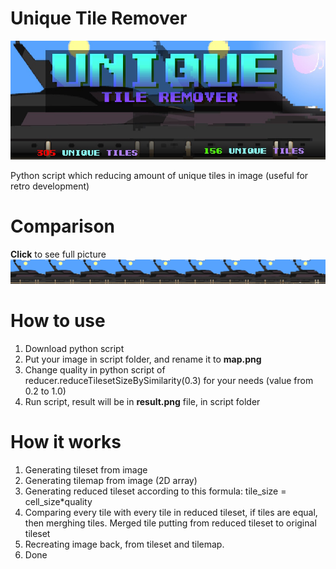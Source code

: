 # Unique Tile Remover
![Unique Tile Remover logo](https://github.com/bolon667/removeUniqueTilesFromImage/blob/main/gitPics/reduceUniqueTiles_logo.jpg)

Python script which reducing amount of unique tiles in image (useful for retro development)

# Comparison
**Click** to see full picture
![Compare](https://github.com/bolon667/removeUniqueTilesFromImage/blob/main/gitPics/comparePic.png)

# How to use
1. Download python script
2. Put your image in script folder, and rename it to **map.png**
3. Change quality in python script of reducer.reduceTilesetSizeBySimilarity(0.3) for your needs (value from 0.2 to 1.0)
4. Run script, result will be in **result.png** file, in script folder
# How it works
1. Generating tileset from image
2. Generating tilemap from image (2D array)
3. Generating reduced tileset according to this formula: tile_size = cell_size*quality
4. Comparing every tile with every tile in reduced tileset, if tiles are equal, then merghing tiles. Merged tile putting from reduced tileset to original tileset
5. Recreating image back, from tileset and tilemap.
6. Done

